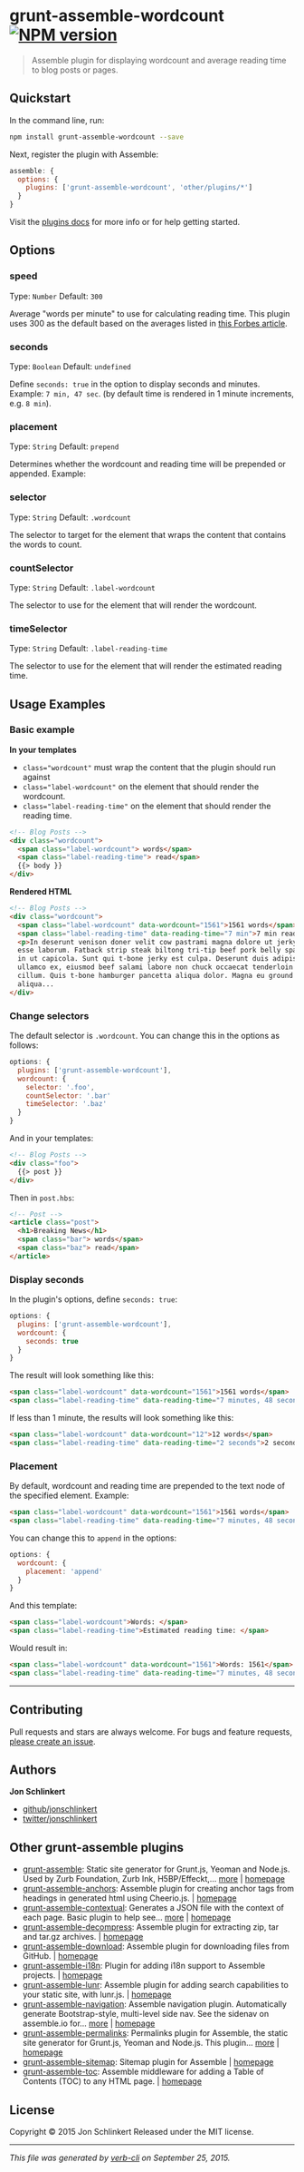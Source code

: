 # grunt-assemble-wordcount [![NPM version](https://badge.fury.io/js/grunt-assemble-wordcount.svg)](http://badge.fury.io/js/grunt-assemble-wordcount)

> Assemble plugin for displaying wordcount and average reading time to blog posts or pages.

## Quickstart

In the command line, run:

```bash
npm install grunt-assemble-wordcount --save
```

Next, register the plugin with Assemble:

```js
assemble: {
  options: {
    plugins: ['grunt-assemble-wordcount', 'other/plugins/*']
  }
}
```

Visit the [plugins docs](http://assemble.io/plugins/) for more info or for help getting started.

## Options

### speed

Type: `Number`
Default: `300`

Average "words per minute" to use for calculating reading time. This plugin uses 300 as the default based on the averages listed in [this Forbes article](http://onforb.es/1crk3KF).

### seconds

Type: `Boolean`
Default: `undefined`

Define `seconds: true` in the option to display seconds and minutes. Example: `7 min, 47 sec`. (by default time is rendered in 1 minute increments, e.g. `8 min`).

### placement

Type: `String`
Default: `prepend`

Determines whether the wordcount and reading time will be prepended or appended. Example:

### selector

Type: `String`
Default: `.wordcount`

The selector to target for the element that wraps the content that contains the words to count.

### countSelector

Type: `String`
Default: `.label-wordcount`

The selector to use for the element that will render the wordcount.

### timeSelector

Type: `String`
Default: `.label-reading-time`

The selector to use for the element that will render the estimated reading time.

## Usage Examples

### Basic example

**In your templates**

* `class="wordcount"` must wrap the content that the plugin should run against
* `class="label-wordcount"` on the element that should render the wordcount.
* `class="label-reading-time"` on the element that should render the reading time.

```html
<!-- Blog Posts -->
<div class="wordcount">
  <span class="label-wordcount"> words</span>
  <span class="label-reading-time"> read</span>
  {{> body }}
</div>
```

**Rendered HTML**

```html
<!-- Blog Posts -->
<div class="wordcount">
  <span class="label-wordcount" data-wordcount="1561">1561 words</span>
  <span class="label-reading-time" data-reading-time="7 min">7 min read</span>
  <p>In deserunt venison doner velit cow pastrami magna dolore ut jerky proident
  esse laborum. Fatback strip steak biltong tri-tip beef pork belly spare ribs
  in ut capicola. Sunt qui t-bone jerky est culpa. Deserunt duis adipisicing
  ullamco ex, eiusmod beef salami labore non chuck occaecat tenderloin shank
  cillum. Quis t-bone hamburger pancetta aliqua dolor. Magna eu ground round
  aliqua...
</div>
```

### Change selectors

The default selector is `.wordcount`. You can change this in the options as follows:

```js
options: {
  plugins: ['grunt-assemble-wordcount'],
  wordcount: {
    selector: '.foo',
    countSelector: '.bar'
    timeSelector: '.baz'
  }
}
```

And in your templates:

```html
<!-- Blog Posts -->
<div class="foo">
  {{> post }}
</div>
```

Then in `post.hbs`:

```html
<!-- Post -->
<article class="post">
  <h1>Breaking News</h1>
  <span class="bar"> words</span>
  <span class="baz"> read</span>
</article>
```

### Display seconds

In the plugin's options, define `seconds: true`:

```js
options: {
  plugins: ['grunt-assemble-wordcount'],
  wordcount: {
    seconds: true
  }
}
```

The result will look something like this:

```html
<span class="label-wordcount" data-wordcount="1561">1561 words</span>
<span class="label-reading-time" data-reading-time="7 minutes, 48 seconds">7 minutes, 48 seconds read</span>
```

If less than 1 minute, the results will look something like this:

```html
<span class="label-wordcount" data-wordcount="12">12 words</span>
<span class="label-reading-time" data-reading-time="2 seconds">2 seconds read</span>
```

### Placement

By default, wordcount and reading time are prepended to the text node of the specified element. Example:

```html
<span class="label-wordcount" data-wordcount="1561">1561 words</span>
<span class="label-reading-time" data-reading-time="7 minutes, 48 seconds">7 minutes, 48 seconds read</span>
```

You can change this to `append` in the options:

```js
options: {
  wordcount: {
    placement: 'append'
  }
}
```

And this template:

```html
<span class="label-wordcount">Words: </span>
<span class="label-reading-time">Estimated reading time: </span>
```

Would result in:

```html
<span class="label-wordcount" data-wordcount="1561">Words: 1561</span>
<span class="label-reading-time" data-reading-time="7 minutes, 48 seconds">Estimated reading time: 8 minutes</span>
```

***

## Contributing

Pull requests and stars are always welcome. For bugs and feature requests, [please create an issue](https://github.com/assemble/grunt-assemble-wordcount/issues/new).

## Authors

**Jon Schlinkert**

+ [github/jonschlinkert](https://github.com/jonschlinkert)
+ [twitter/jonschlinkert](http://twitter.com/jonschlinkert)

## Other grunt-assemble plugins

* [grunt-assemble](https://www.npmjs.com/package/grunt-assemble): Static site generator for Grunt.js, Yeoman and Node.js. Used by Zurb Foundation, Zurb Ink, H5BP/Effeckt,… [more](https://www.npmjs.com/package/grunt-assemble) | [homepage](http://assemble.io)
* [grunt-assemble-anchors](https://www.npmjs.com/package/grunt-assemble-anchors): Assemble plugin for creating anchor tags from headings in generated html using Cheerio.js. | [homepage](https://github.com/assemble/grunt-assemble-anchors)
* [grunt-assemble-contextual](https://www.npmjs.com/package/grunt-assemble-contextual): Generates a JSON file with the context of each page. Basic plugin to help see… [more](https://www.npmjs.com/package/grunt-assemble-contextual) | [homepage](https://github.com/assemble/grunt-assemble-contextual)
* [grunt-assemble-decompress](https://www.npmjs.com/package/grunt-assemble-decompress): Assemble plugin for extracting zip, tar and tar.gz archives. | [homepage](https://github.com/assemble/grunt-assemble-decompress)
* [grunt-assemble-download](https://www.npmjs.com/package/grunt-assemble-download): Assemble plugin for downloading files from GitHub. | [homepage](https://github.com/assemble/grunt-assemble-download)
* [grunt-assemble-i18n](https://www.npmjs.com/package/grunt-assemble-i18n): Plugin for adding i18n support to Assemble projects. | [homepage](https://github.com/assemble/grunt-assemble-i18n)
* [grunt-assemble-lunr](https://www.npmjs.com/package/grunt-assemble-lunr): Assemble plugin for adding search capabilities to your static site, with lunr.js. | [homepage](http://assemble.io)
* [grunt-assemble-navigation](https://www.npmjs.com/package/grunt-assemble-navigation): Assemble navigation plugin. Automatically generate Bootstrap-style, multi-level side nav. See the sidenav on assemble.io for… [more](https://www.npmjs.com/package/grunt-assemble-navigation) | [homepage](https://github.com/assemble/grunt-assemble-navigation)
* [grunt-assemble-permalinks](https://www.npmjs.com/package/grunt-assemble-permalinks): Permalinks plugin for Assemble, the static site generator for Grunt.js, Yeoman and Node.js. This plugin… [more](https://www.npmjs.com/package/grunt-assemble-permalinks) | [homepage](https://github.com/assemble/grunt-assemble-permalinks)
* [grunt-assemble-sitemap](https://www.npmjs.com/package/grunt-assemble-sitemap): Sitemap plugin for Assemble | [homepage](http://assemble.io/plugins)
* [grunt-assemble-toc](https://www.npmjs.com/package/grunt-assemble-toc): Assemble middleware for adding a Table of Contents (TOC) to any HTML page. | [homepage](http://assemble.io)

## License

Copyright © 2015 Jon Schlinkert
Released under the MIT license.

***

_This file was generated by [verb-cli](https://github.com/assemble/verb-cli) on September 25, 2015._